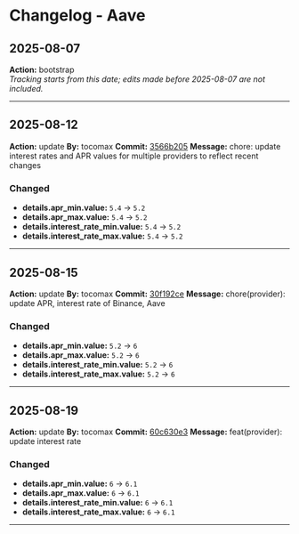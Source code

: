 # Changelog - Aave

## 2025-08-07
**Action:** bootstrap  
*Tracking starts from this date; edits made before 2025-08-07 are not included.*

---
## 2025-08-12
**Action:** update
**By:** tocomax
**Commit:** [3566b205](https://github.com/your-repo/commit/3566b205)
**Message:** chore: update interest rates and APR values for multiple providers to reflect recent changes

### Changed
- **details.apr_min.value:** `5.4` → `5.2`
- **details.apr_max.value:** `5.4` → `5.2`
- **details.interest_rate_min.value:** `5.4` → `5.2`
- **details.interest_rate_max.value:** `5.4` → `5.2`

---
## 2025-08-15
**Action:** update
**By:** tocomax
**Commit:** [30f192ce](https://github.com/your-repo/commit/30f192ce)
**Message:** chore(provider): update APR, interest rate of Binance, Aave

### Changed
- **details.apr_min.value:** `5.2` → `6`
- **details.apr_max.value:** `5.2` → `6`
- **details.interest_rate_min.value:** `5.2` → `6`
- **details.interest_rate_max.value:** `5.2` → `6`

---
## 2025-08-19
**Action:** update
**By:** tocomax
**Commit:** [60c630e3](https://github.com/your-repo/commit/60c630e3)
**Message:** feat(provider): update interest rate

### Changed
- **details.apr_min.value:** `6` → `6.1`
- **details.apr_max.value:** `6` → `6.1`
- **details.interest_rate_min.value:** `6` → `6.1`
- **details.interest_rate_max.value:** `6` → `6.1`

---
